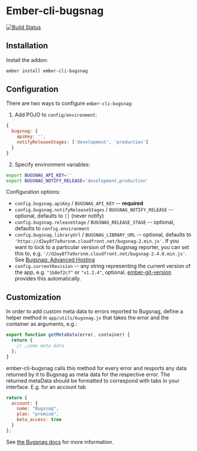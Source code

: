 # Ember-cli-bugsnag

[![Build Status](https://travis-ci.org/twokul/ember-cli-bugsnag.svg)](https://travis-ci.org/twokul/ember-cli-bugsnag)

## Installation

Install the addon:

```sh
ember install ember-cli-bugsnag
```

## Configuration

There are two ways to configure `ember-cli-bugsnag`:

1. Add POJO to `config/environment`:

```javascript
{
  bugsnag: {
    apiKey: '',
    notifyReleaseStages: ['development', 'production']
  }
}
```

2. Specify environment variables:

```sh
export BUGSNAG_API_KEY=''
export BUGSNAG_NOTIFY_RELEASE='development,production'
```

Configuration options:

 * `config.bugsnag.apiKey` / `BUGSNAG_API_KEY` -- **required**
 * `config.bugsnag.notifyReleaseStages` / `BUGSNAG_NOTIFY_RELEASE` -- optional, defaults to `[]` (never notify)
 * `config.bugsnag.releaseStage` / `BUGSNAG_RELEASE_STAGE` -- optional, defaults to `config.environment`
 * `config.bugsnag.libraryUrl` / `BUGSNAG_LIBRARY_URL` -- optional, defaults to `'https://d2wy8f7a9ursnm.cloudfront.net/bugsnag-2.min.js'`. If you want to lock to a particular version of the Bugsnag reporter, you can set this to, e.g. `'//d2wy8f7a9ursnm.cloudfront.net/bugsnag-2.4.8.min.js'`. See [Bugsnag: Advanced Hosting](https://bugsnag.com/docs/notifiers/js#advanced-hosting)
 * `config.currentRevision` -- any string representing the current version of the app, e.g. `"1b8ef2c7"` or `"v1.2.4"`, optional. [ember-git-version](https://github.com/rwjblue/ember-git-version) provides this automatically.

## Customization

In order to add custom meta data to errors reported to Bugsnag, define a
helper method in `app/utils/bugsnag.js` that takes the error and the container
as arguments, e.g.:

```js
export function getMetaData(error, container) {
  return {
    // …some meta data
  };
}
```

ember-cli-bugsnag calls this method for every error and resports any data
returned by it to Bugsnag as meta data for the respective error. The returned
metaData should be formatted to correspond with tabs in your interface. E.g.
for an account tab

```js
return {
  account: {
    name: "Bugsnag",
    plan: "premium",
    beta_access: true
  }
};
```

See [the Bugsnag docs](https://bugsnag.com/docs/notifiers/js#metadata) for more information.
